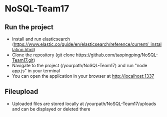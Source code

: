 # NoSQL-Team17

## Run the project

* Install and run elasticsearch (https://www.elastic.co/guide/en/elasticsearch/reference/current/_installation.html)
* Clone the repository (git clone https://github.com/taopingping/NoSQL-Team17.git)
* Navigate to the project (/yourpath/NoSQL-Team17) and run "node app.js" in your terminal
* You can open the application in your browser at [http://localhost:1337](http://localhost:1337)

## Fileupload

* Uploaded files are stored locally at /yourpath/NoSQL-Team17/uploads and can be displayed or deleted there
